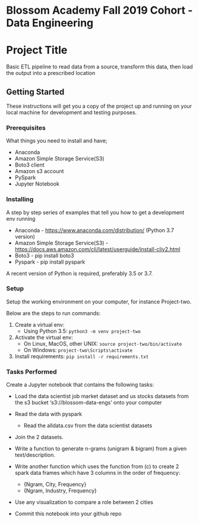 <h1>Blossom Academy Fall 2019 Cohort - Data Engineering</h1>

# Project Title

Basic ETL pipeline to read data from a source, transform this data, then load the output into a prescribed location

## Getting Started

These instructions will get you a copy of the project up and running on your local machine for development and testing purposes.

### Prerequisites

What things you need to install and have;


- Anaconda 
- Amazon Simple Storage Service(S3)
- Boto3 client
- Amazon s3 account
- PySpark 
- Jupyter Notebook


### Installing

A step by step series of examples that tell you how to get a development env running


* Anaconda -  https://www.anaconda.com/distribution/ (Python 3.7 version)
* Amazon Simple Storage Service(S3) - https://docs.aws.amazon.com/cli/latest/userguide/install-cliv2.html
* Boto3 - pip install boto3
* Pyspark - pip install pyspark

A recent version of Python is required, preferably 3.5 or 3.7.

### Setup
Setup the working environment on your computer, for instance Project-two.

Below are the steps to run commands:

1. Create a virtual env:
	* Using Python 3.5: `python3 -m venv project-two`
2. Activate the virtual env:
	* On Linux, MacOS, other UNIX: `source project-two/bin/activate`
	* On Windows: `project-two\Scripts\activate`
3. Install requirements: `pip install -r requirements.txt` 

### Tasks Performed

Create a Jupyter notebook that contains the following tasks:
- Load the data scientist job market dataset and us stocks datasets from the s3 bucket ‘s3://blossom-data-engs’ onto your computer
- Read the data with pyspark
	* Read the alldata.csv from the data scientist datasets 
- Join the 2 datasets.
- Write a function to generate n-grams (unigram & bigram) from a given text/description. 
- Write another function which uses the function from (c) to create 2 spark data frames which have 3 columns in the order of frequency: 
 	* {Ngram, City, Frequency}
	* {Ngram, Industry, Frequency}

- Use any visualization to compare a role between 2 cities
- Commit this notebook into your github repo
